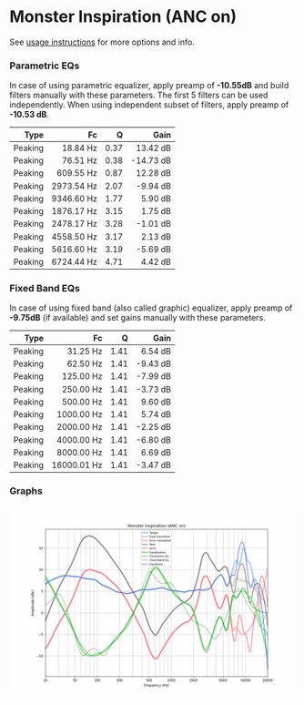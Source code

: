 # Monster Inspiration (ANC on)
See [usage instructions](https://github.com/jaakkopasanen/AutoEq#usage) for more options and info.

### Parametric EQs
In case of using parametric equalizer, apply preamp of **-10.55dB** and build filters manually
with these parameters. The first 5 filters can be used independently.
When using independent subset of filters, apply preamp of **-10.53 dB**.

| Type    | Fc         |    Q | Gain      |
|--------:|-----------:|-----:|----------:|
| Peaking | 18.84 Hz   | 0.37 | 13.42 dB  |
| Peaking | 76.51 Hz   | 0.38 | -14.73 dB |
| Peaking | 609.55 Hz  | 0.87 | 12.28 dB  |
| Peaking | 2973.54 Hz | 2.07 | -9.94 dB  |
| Peaking | 9346.60 Hz | 1.77 | 5.90 dB   |
| Peaking | 1876.17 Hz | 3.15 | 1.75 dB   |
| Peaking | 2478.17 Hz | 3.28 | -1.01 dB  |
| Peaking | 4558.50 Hz | 3.17 | 2.13 dB   |
| Peaking | 5616.60 Hz | 3.19 | -5.69 dB  |
| Peaking | 6724.44 Hz | 4.71 | 4.42 dB   |

### Fixed Band EQs
In case of using fixed band (also called graphic) equalizer, apply preamp of **-9.75dB**
(if available) and set gains manually with these parameters.

| Type    | Fc          |    Q | Gain     |
|--------:|------------:|-----:|---------:|
| Peaking | 31.25 Hz    | 1.41 | 6.54 dB  |
| Peaking | 62.50 Hz    | 1.41 | -9.43 dB |
| Peaking | 125.00 Hz   | 1.41 | -7.99 dB |
| Peaking | 250.00 Hz   | 1.41 | -3.73 dB |
| Peaking | 500.00 Hz   | 1.41 | 9.60 dB  |
| Peaking | 1000.00 Hz  | 1.41 | 5.74 dB  |
| Peaking | 2000.00 Hz  | 1.41 | -2.25 dB |
| Peaking | 4000.00 Hz  | 1.41 | -6.80 dB |
| Peaking | 8000.00 Hz  | 1.41 | 6.69 dB  |
| Peaking | 16000.01 Hz | 1.41 | -3.47 dB |

### Graphs
![](./Monster%20Inspiration%20(ANC%20on).png)